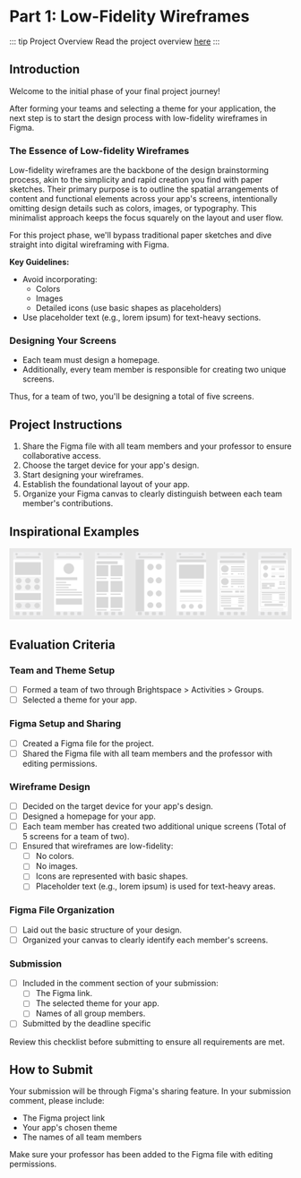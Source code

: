 # Part 1: Low-Fidelity Wireframes

::: tip Project Overview
Read the project overview [here](overview.md)
:::

## Introduction

Welcome to the initial phase of your final project journey!

After forming your teams and selecting a theme for your application, the next step is to start the design process with low-fidelity wireframes in Figma.

### The Essence of Low-fidelity Wireframes

Low-fidelity wireframes are the backbone of the design brainstorming process, akin to the simplicity and rapid creation you find with paper sketches. Their primary purpose is to outline the spatial arrangements of content and functional elements across your app's screens, intentionally omitting design details such as colors, images, or typography. This minimalist approach keeps the focus squarely on the layout and user flow.

For this project phase, we'll bypass traditional paper sketches and dive straight into digital wireframing with Figma.

**Key Guidelines:**

- Avoid incorporating:
  - Colors
  - Images
  - Detailed icons (use basic shapes as placeholders)
- Use placeholder text (e.g., lorem ipsum) for text-heavy sections.

### Designing Your Screens

- Each team must design a homepage.
- Additionally, every team member is responsible for creating two unique screens.

Thus, for a team of two, you'll be designing a total of five screens.

## Project Instructions

1. Share the Figma file with all team members and your professor to ensure collaborative access.
2. Choose the target device for your app's design.
3. Start designing your wireframes.
4. Establish the foundational layout of your app.
5. Organize your Figma canvas to clearly distinguish between each team member's contributions.

## Inspirational Examples

![Wireframe Example](./assets/p1-example.png)

## Evaluation Criteria

### Team and Theme Setup

- [ ] Formed a team of two through Brightspace > Activities > Groups.
- [ ] Selected a theme for your app.

### Figma Setup and Sharing

- [ ] Created a Figma file for the project.
- [ ] Shared the Figma file with all team members and the professor with editing permissions.

### Wireframe Design

- [ ] Decided on the target device for your app's design.
- [ ] Designed a homepage for your app.
- [ ] Each team member has created two additional unique screens (Total of 5 screens for a team of two).
- [ ] Ensured that wireframes are low-fidelity:
  - [ ] No colors.
  - [ ] No images.
  - [ ] Icons are represented with basic shapes.
  - [ ] Placeholder text (e.g., lorem ipsum) is used for text-heavy areas.

### Figma File Organization

- [ ] Laid out the basic structure of your design.
- [ ] Organized your canvas to clearly identify each member's screens.

### Submission

- [ ] Included in the comment section of your submission:
  - [ ] The Figma link.
  - [ ] The selected theme for your app.
  - [ ] Names of all group members.
- [ ] Submitted by the deadline specific

Review this checklist before submitting to ensure all requirements are met.

## How to Submit

Your submission will be through Figma's sharing feature. In your submission comment, please include:

- The Figma project link
- Your app's chosen theme
- The names of all team members

Make sure your professor has been added to the Figma file with editing permissions.

<Badge type="error" text="Due: Tuesday March 12th @7:00pm" />
